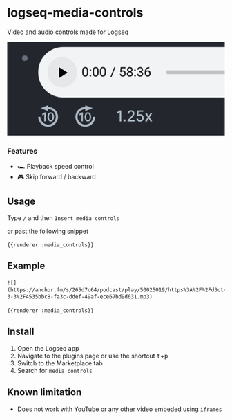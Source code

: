 # logseq-media-controls

Video and audio controls made for [Logseq](https://logseq.com)

![](./screenshot.png)

### Features
- 🏎 Playback speed control
- 🎮 Skip forward / backward

## Usage

Type `/` and then `Insert media controls`

or past the following snippet

```
{{renderer :media_controls}}
```

## Example

```
![](https://anchor.fm/s/265d7c64/podcast/play/50025019/https%3A%2F%2Fd3ctxlq1ktw2nl.cloudfront.net%2Fstaging%2F2022-3-3%2F4535bbc8-fa3c-ddef-49af-ece67bd9d631.mp3)

{{renderer :media_controls}}
```

## Install

1. Open the Logseq app
2. Navigate to the plugins page or use the shortcut <kbd>t</kbd>+<kbd>p</kbd>
3. Switch to the Marketplace tab
4. Search for `media controls`

## Known limitation

- Does not work with YouTube or any other video embeded using `iframes`
